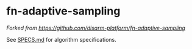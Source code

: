 # fn-adaptive-sampling

_Forked from https://github.com/disarm-platform/fn-adaptive-sampling_

See [SPECS.md](./SPECS.md) for algorithm specifications.
